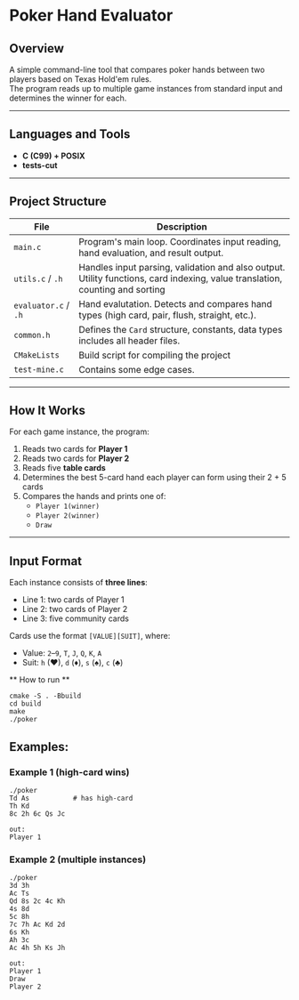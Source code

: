 # Poker Hand Evaluator

## Overview

A simple command-line tool that compares poker hands between two players based on Texas Hold'em rules.  
The program reads up to multiple game instances from standard input and determines the winner for each.

---

## Languages and Tools

* **C (C99) + POSIX**
* **tests-cut**
---

## Project Structure

| File                 | Description                                                                                                                  |
|----------------------|------------------------------------------------------------------------------------------------------------------------------|
| `main.c`             | Program's main loop. Coordinates input reading, hand evaluation, and result output.                                          |
| `utils.c` / `.h`     | Handles input parsing, validation and also output. Utility functions, card indexing, value translation, counting and sorting |
| `evaluator.c` / `.h` | Hand evalutation. Detects and compares hand types (high card, pair, flush, straight, etc.).                                  |
| `common.h`           | Defines the `Card` structure, constants, data types includes all header files.                                               |
| `CMakeLists`         | Build script for compiling the project                                                                                       |
| `test-mine.c`        | Contains some edge cases.                                                                                                    |

---

## How It Works

For each game instance, the program:

1. Reads two cards for **Player 1**
2. Reads two cards for **Player 2**
3. Reads five **table cards**
4. Determines the best 5-card hand each player can form using their 2 + 5 cards
5. Compares the hands and prints one of:
   - `Player 1(winner)`
   - `Player 2(winner)`
   - `Draw`

---

## Input Format

Each instance consists of **three lines**:

- Line 1: two cards of Player 1  
- Line 2: two cards of Player 2  
- Line 3: five community cards

Cards use the format `[VALUE][SUIT]`, where:

- Value: `2`–`9`, `T`, `J`, `Q`, `K`, `A`  
- Suit: `h` (♥), `d` (♦), `s` (♠), `c` (♣)

** How to run ** 
```
cmake -S . -Bbuild
cd build
make
./poker
```

## Examples:

### Example 1 (high-card wins)
```
./poker
Td As           # has high-card
Th Kd
8c 2h 6c Qs Jc

out:
Player 1
```
### Example 2 (multiple instances)
```
./poker
3d 3h
Ac Ts
Qd 8s 2c 4c Kh
4s 8d
5c 8h
7c 7h Ac Kd 2d
6s Kh
Ah 3c
Ac 4h 5h Ks Jh

out:
Player 1
Draw
Player 2
```

